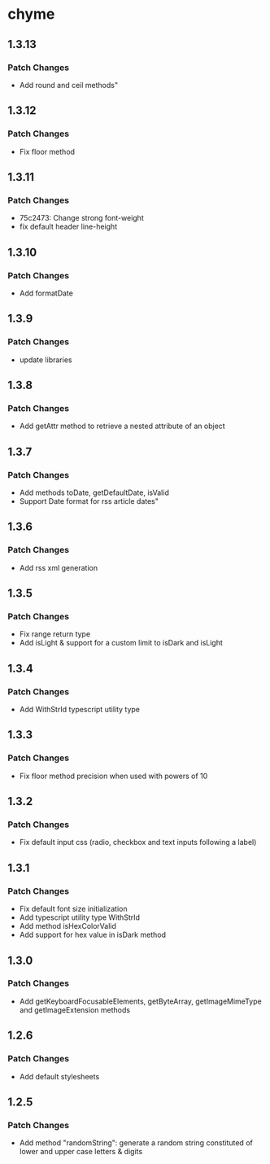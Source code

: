 # chyme

## 1.3.13

### Patch Changes

- Add round and ceil methods"

## 1.3.12

### Patch Changes

- Fix floor method

## 1.3.11

### Patch Changes

- 75c2473: Change strong font-weight
- fix default header line-height

## 1.3.10

### Patch Changes

- Add formatDate

## 1.3.9

### Patch Changes

- update libraries

## 1.3.8

### Patch Changes

- Add getAttr method to retrieve a nested attribute of an object

## 1.3.7

### Patch Changes

- Add methods toDate, getDefaultDate, isValid
- Support Date format for rss article dates"

## 1.3.6

### Patch Changes

- Add rss xml generation

## 1.3.5

### Patch Changes

- Fix range return type
- Add isLight & support for a custom limit to isDark and isLight

## 1.3.4

### Patch Changes

- Add WithStrId typescript utility type

## 1.3.3

### Patch Changes

- Fix floor method precision when used with powers of 10

## 1.3.2

### Patch Changes

- Fix default input css (radio, checkbox and text inputs following a label)

## 1.3.1

### Patch Changes

- Fix default font size initialization
- Add typescript utility type WithStrId
- Add method isHexColorValid
- Add support for hex value in isDark method

## 1.3.0

### Patch Changes

- Add getKeyboardFocusableElements, getByteArray, getImageMimeType and getImageExtension methods

## 1.2.6

### Patch Changes

- Add default stylesheets

## 1.2.5

### Patch Changes

- Add method "randomString": generate a random string constituted of lower and upper case letters & digits
